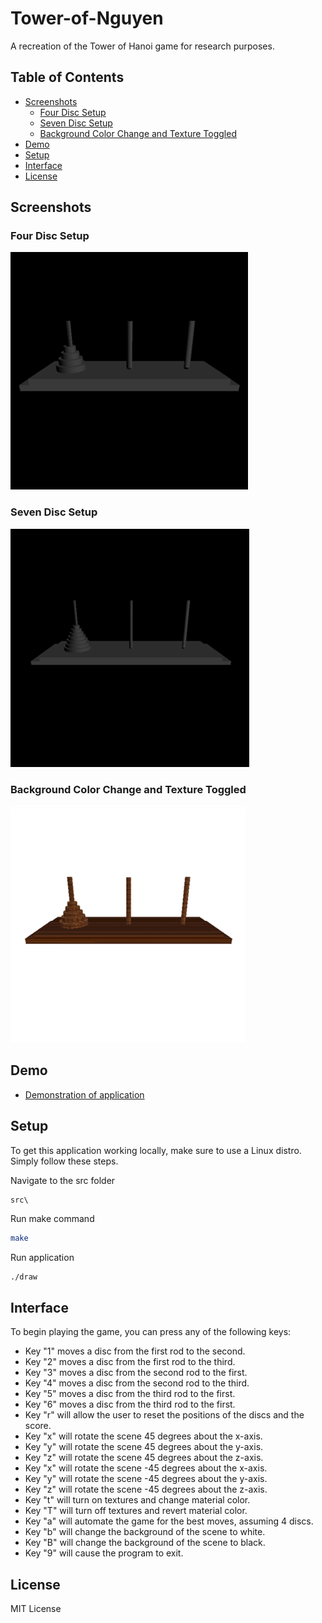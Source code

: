 # Tower-of-Nguyen

A recreation of the Tower of Hanoi game for research purposes.

## Table of Contents

- [Screenshots](#screenshots)
  - [Four Disc Setup](#four-disc-setup)
  - [Seven Disc Setup](#seven-disc-setup)
  - [Background Color Change and Texture Toggled](#background-color-change-and-texture-toggled)
- [Demo](#demo)
- [Setup](#setup)
- [Interface](#interface)
- [License](#license)

## Screenshots

### Four Disc Setup

![four][four]

### Seven Disc Setup

![seven][seven]

### Background Color Change and Texture Toggled

![texture][texture]

[four]: public/assets/imgs/fourdisc.png
[seven]: public/assets/imgs/sevendisc.png
[texture]: public/assets/imgs/texturebackground.png

## Demo

- [Demonstration of application](https://youtu.be/sjjOYSsxOmU)

## Setup

To get this application working locally, make sure to use a Linux distro. Simply follow these steps.

Navigate to the src folder

```
src\
```

Run make command

```sh
make
```

Run application

```sh
./draw
```

## Interface

To begin playing the game, you can press any of the following keys:

- Key "1" moves a disc from the first rod to the second.
- Key "2" moves a disc from the first rod to the third.
- Key "3" moves a disc from the second rod to the first.
- Key "4" moves a disc from the second rod to the third.
- Key "5" moves a disc from the third rod to the first.
- Key "6" moves a disc from the third rod to the first.
- Key "r" will allow the user to reset the positions of the discs and the score.
- Key "x" will rotate the scene 45 degrees about the x-axis.
- Key "y" will rotate the scene 45 degrees about the y-axis.
- Key "z" will rotate the scene 45 degrees about the z-axis.
- Key "x" will rotate the scene -45 degrees about the x-axis.
- Key "y" will rotate the scene -45 degrees about the y-axis.
- Key "z" will rotate the scene -45 degrees about the z-axis.
- Key "t" will turn on textures and change material color.
- Key "T" will turn off textures and revert material color.
- Key "a" will automate the game for the best moves, assuming 4 discs.
- Key "b" will change the background of the scene to white.
- Key "B" will change the background of the scene to black.
- Key "9" will cause the program to exit.

## License

MIT License
